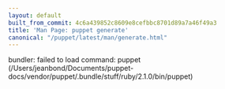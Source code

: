 ```yaml
---
layout: default
built_from_commit: 4c6a439852c8609e8cefbbc8701d89a7a46f49a3
title: 'Man Page: puppet generate'
canonical: "/puppet/latest/man/generate.html"
---
```


<div class='mp'>
<p>bundler: failed to load command: puppet (/Users/jeanbond/Documents/puppet-docs/vendor/puppet/.bundle/stuff/ruby/2.1.0/bin/puppet)</p>

</div>
